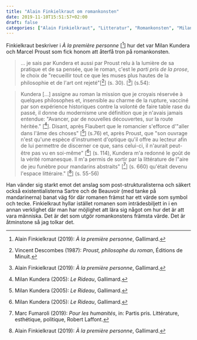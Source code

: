 ```yaml
---
title: "Alain Finkielkraut om romankonsten"
date: 2019-11-10T15:51:57+02:00
draft: false
categories: ["Alain Finkielkraut", "Litteratur", "Romankonsten", "Milan Kundera", "Marcel Proust", "Frankrike"]
---
```


Finkielkraut beskriver i _À la première personne_ [[^1]] hur det var Milan Kundera och Marcel Proust som fick honom att återfå tron på romankonsten.

> ... je sais par Kundera et aussi par Proust relu à la lumière de sa pratique  et de sa pensée, que le roman, c'est le _parti pris de la prose_, le choix de "recueillir tout ce que les muses plus hautes de la philosophie et de l'art ont rejeté"[[^2]] (s. 30). [[^1]] (s.54):

> Kundera [...] assigne au roman la mission que je croyais réservée à quelques philosophes et, insensible au charme de la rupture, vacciné par son expérience historiques contre la volonté de faire table rase du passé, il donne du modernisme une définition que je n'avais jamais entendue: "Avancer, par de nouvelles découvertes, sur la route héritée." [[^3]]. Disant, après Flaubert que le romancier s'efforce d'"aller dans l'âme des choses" [[^3]] (s.76) et, après Proust, que "son ouvrage n'est qu'une espèce d'instrument d'optique qu'il offre au lecteur afin de lui permettre de discerner ce que, sans celui-ci, il n'aurait peut-être pas vu en soi-même" [[^3]] (s. 114), Kundera m'a redonné le goût de la vérité romanesque. Il m'a permis de sortir par la littérature de l"aire de jeu funèbre pour mandarins abstraits" [[^4]] (s. 660) qu'était devenu l'espace littéraire." [[^1]] (s. 55-56)

Han vänder sig starkt emot det anslag som post-strukturalisterna och säkert också existentialisterna Sartre och de Beauvoir (med tanke på mandarinerna) banat väg för där romanen främst har ett värde som symbol och tecke. Finkielkraut hyllar istället romanen som inträdesbiljett in i en annan verklighet där man har möjlighet att lära sig något om hur det är att vara människa. Det är det som utgör romankonstens främsta värde. Det är åtminstone så jag tolkar det.

<!-- Referenser-->
 [^1]: Alain Finkielkraut (2019): _À la première personne_, Gallimard.
 [^2]: Vincent Descombes (1987): _Proust, philosophe du roman_, Éditions de Minuit.
 [^3]: Milan Kundera (2005): _Le Rideau_, Gallimard.
 [^4]: Marc Fumaroli (2019): _Pour les humanités_, in: Partis pris. Littérature, esthétique, politique, Robert Laffont.
